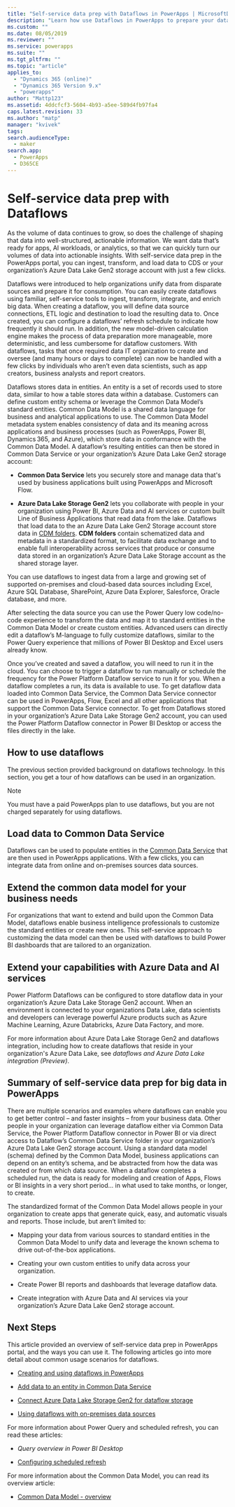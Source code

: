 ```yaml
---
title: "Self-service data prep with Dataflows in PowerApps | MicrosoftDocs"
description: "Learn how use Dataflows in PowerApps to prepare your data"
ms.custom: ""
ms.date: 08/05/2019
ms.reviewer: ""
ms.service: powerapps
ms.suite: ""
ms.tgt_pltfrm: ""
ms.topic: "article"
applies_to: 
  - "Dynamics 365 (online)"
  - "Dynamics 365 Version 9.x"
  - "powerapps"
author: "Mattp123"
ms.assetid: 4ddcfcf3-5604-4b93-a5ee-589d4fb97fa4
caps.latest.revision: 33
ms.author: "matp"
manager: "kvivek"
tags: 
search.audienceType: 
  - maker
search.app: 
  - PowerApps
  - D365CE
---
```

# Self-service data prep with Dataflows
As the volume of data continues to grow, so does the challenge of shaping that
data into well-structured, actionable information. We want data that’s ready for
apps, AI workloads, or analytics, so that we can quickly turn our volumes of
data into actionable insights. With self-service data prep in the PowerApps
portal, you can ingest, transform, and load data to CDS or your organization’s
Azure Data Lake Gen2 storage account with just a few clicks.

Dataflows were introduced to help organizations unify data from disparate
sources and prepare it for consumption. You can easily create dataflows using
familiar, self-service tools to ingest, transform, integrate, and enrich big
data. When creating a dataflow, you will define data source connections, ETL
logic and destination to load the resulting data to. Once created, you can
configure a dataflows’ refresh schedule to indicate how frequently it should
run. In addition, the new model-driven calculation engine makes the process of
data preparation more manageable, more deterministic, and less cumbersome for
dataflow customers. With dataflows, tasks that once required data IT
organization to create and oversee (and many hours or days to complete) can now
be handled with a few clicks by individuals who aren’t even data scientists,
such as app creators, business analysts and report creators.

Dataflows stores data in entities. An entity is a set of records used to store
data, similar to how a table stores data within a database. Customers can define
custom entity schema or leverage the Common Data Model’s standard entities.
Common Data Model is a shared data language for business and analytical
applications to use. The Common Data Model metadata system enables consistency
of data and its meaning across applications and business processes (such as
PowerApps, Power BI, Dynamics 365, and Azure), which store data in conformance
with the Common Data Model. A dataflow’s resulting entities can then be stored
in Common Data Service or your organization’s Azure Data Lake Gen2 storage
account:

-   **Common Data Service** lets you securely store and manage data that's used
    by business applications built using PowerApps and Microsoft Flow.

-   **Azure Data Lake Storage Gen2** lets you collaborate with people in your
    organization using Power BI, Azure Data and AI services or custom built Line
    of Business Applications that read data from the lake. Dataflows that load
    data to the an Azure Data Lake Gen2 Storage account store data in [CDM
    folders](https://go.microsoft.com/fwlink/?linkid=2045304). **CDM folders**
    contain schematized data and metadata in a standardized format, to
    facilitate data exchange and to enable full interoperability across services
    that produce or consume data stored in an organization’s Azure Data Lake
    Storage account as the shared storage layer.

You can use dataflows to ingest data from a large and growing set of supported
on-premises and cloud-based data sources including Excel, Azure SQL Database,
SharePoint, Azure Data Explorer, Salesforce, Oracle database, and more.

After selecting the data source you can use the Power Query low code/no-code
experience to transform the data and map it to standard entities in the Common
Data Model or create custom entities. Advanced users can directly edit a
dataflow’s M-language to fully customize dataflows, similar to the Power Query
experience that millions of Power BI Desktop and Excel users already know.

Once you’ve created and saved a dataflow, you will need to run it in the cloud.
You can choose to trigger a dataflow to run manually or schedule the frequency
for the Power Platform Dataflow service to run it for you. When a dataflow
completes a run, its data is available to use. To get dataflow data loaded into
Common Data Service, the Common Data Service connector can be used in PowerApps,
Flow, Excel and all other applications that support the Common Data Service
connector. To get from Dataflows stored in your organization’s Azure Data Lake
Storage Gen2 account, you can used the Power Platform Dataflow connector in
Power BI Desktop or access the files directly in the lake.

## How to use dataflows

The previous section provided background on dataflows technology. In this
section, you get a tour of how dataflows can be used in an organization.

> [!NOTE]
> You must have a paid PowerApps plan to use dataflows, but you are not charged separately for using dataflows. 

## Load data to Common Data Service
Dataflows can be used to populate entities in the [Common Data
Service](https://docs.microsoft.com/en-us/powerapps/maker/common-data-service/data-platform-intro)
that are then used in PowerApps applications. With a few clicks, you can
integrate data from online and on-premises sources data sources.

## Extend the common data model for your business needs

For organizations that want to extend and build upon the Common Data Model,
dataflows enable business intelligence professionals to customize the standard
entities or create new ones. This self-service approach to customizing the data
model can then be used with dataflows to build Power BI dashboards that are
tailored to an organization.

## Extend your capabilities with Azure Data and AI services

Power Platform Dataflows can be configured to store dataflow data in your
organization’s Azure Data Lake Storage Gen2 account. When an environment is
connected to your organizations Data Lake, data scientists and developers can
leverage powerful Azure products such as Azure Machine Learning, Azure
Databricks, Azure Data Factory, and more.

For more information about Azure Data Lake Storage Gen2 and dataflows
integration, including how to create dataflows that reside in your
organization's Azure Data Lake, see *dataflows and Azure Data Lake integration
(Preview)*.

## Summary of self-service data prep for big data in PowerApps

There are multiple scenarios and examples where dataflows can enable you to get
better control – and faster insights – from your business data. Other people in
your organization can leverage dataflow either via Common Data Service, the
Power Platform Dataflow connector in Power BI or via direct access to Dataflow’s
Common Data Service folder in your organization’s Azure Data Lake Gen2 storage
account. Using a standard data model (schema) defined by the Common Data Model,
business applications can depend on an entity’s schema, and be abstracted from
how the data was created or from which data source. When a dataflow completes a
scheduled run, the data is ready for modeling and creation of Apps, Flows or BI
insights in a very short period... in what used to take months, or longer, to
create.

The standardized format of the Common Data Model allows people in your
organization to create apps that generate quick, easy, and automatic visuals and
reports. Those include, but aren’t limited to:

-   Mapping your data from various sources to standard entities in the Common
    Data Model to unify data and leverage the known schema to drive
    out-of-the-box applications.

-   Creating your own custom entities to unify data across your organization.

-   Create Power BI reports and dashboards that leverage dataflow data.

-   Create integration with Azure Data and AI services via your organization’s
    Azure Data Lake Gen2 storage account.

## Next Steps

This article provided an overview of self-service data prep in PowerApps portal,
and the ways you can use it. The following articles go into more detail about
common usage scenarios for dataflows.

-   [Creating and using dataflows in
    PowerApps](https://go.microsoft.com/fwlink/?linkid=2100076)

-   [Add data to an entity in Common Data
    Service](https://go.microsoft.com/fwlink/?linkid=2100075)

-   [Connect Azure Data Lake Storage Gen2 for dataflow
    storage](https://go.microsoft.com/fwlink/?linkid=2099973)

-   [Using dataflows with on-premises data
    sources](https://go.microsoft.com/fwlink/?linkid=2100077)

For more information about Power Query and scheduled refresh, you can read these
articles:

-   *Query overview in Power BI Desktop*

-   [Configuring scheduled
    refresh](https://docs.microsoft.com/en-us/power-bi/refresh-scheduled-refresh)

For more information about the Common Data Model, you can read its overview
article:

-   [Common Data Model - overview
    ](https://docs.microsoft.com/powerapps/common-data-model/overview)

